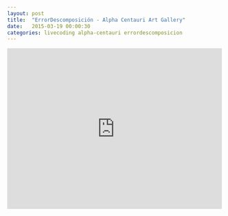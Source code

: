 ```yaml
---
layout: post
title:  "ErrorDescomposición - Alpha Centauri Art Gallery"
date:   2015-03-19 00:00:30
categories: livecoding alpha-centauri errordescomposicion
---
```


<iframe src="https://player.vimeo.com/video/122880057?color=ffffff&title=0&byline=0&portrait=0" width="500" height="375" frameborder="0" webkitallowfullscreen mozallowfullscreen allowfullscreen></iframe>
